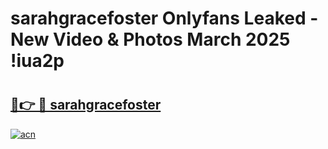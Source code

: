 # sarahgracefoster Onlyfans Leaked - New Video & Photos March 2025 !iua2p

# <h2><a href="https://n4vtl2.iuczelnia.edu.pl?title=sarahgracefoster&ref=iua2p">🔗👉 🔴 sarahgracefoster</a></h2>

[![acn](https://github.com/user-attachments/assets/0f9c940e-d8b0-45ae-aac7-cd30a18b3e1c)](https://n4vtl2.iuczelnia.edu.pl?title=sarahgracefoster&ref=iua2p)

